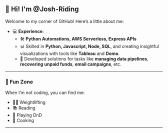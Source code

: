 ## 👋 Hi! I'm @Josh-Riding  

Welcome to my corner of GitHub! Here’s a little about me:  
- 💻 **Experience**:  
   - 🛠️ **Python Automations, AWS Serverless, Express APIs** 
   - 📊 Skilled in **Python, Javascript, Node, SQL**, and creating insightful visualizations with tools like **Tableau** and **Domo**.  
   - 📝 Developed solutions for tasks like **managing data pipelines**, **recovering unpaid funds**, **email campaigns**, etc.

---

### 🎉 Fun Zone  
When I’m not coding, you can find me:  
- 🏋️‍♂️ Weightlifting 
- 📚 Reading
- 🎲 Playing DnD 
- 🍳 Cooking

---

